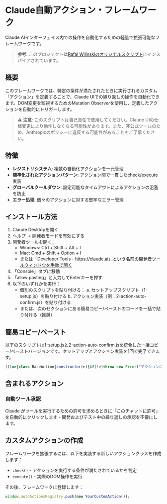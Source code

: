 # Claude自動アクション・フレームワーク
Claude AIインターフェイス内での操作を自動化するための軽量で拡張可能なフレームワークです。

> **参考**: このプロジェクトは[Rafal Wilinskiのオリジナルスクリプト](https://gist.github.com/RafalWilinski/3416a497f94ee2a0c589a8d930304950)にインスパイアされています。

## 概要
このフレームワークでは、特定の条件が満たされたときに実行されるカスタム「アクション」を定義することで、Claude UIでの繰り返しの操作を自動化できます。DOM変更を監視するためのMutation Observerを使用し、定義したアクションを自動的にトリガーします。

> **⚠️ 注意**: このスクリプトは自己責任で使用してください。Claude UIの仕様変更により動作しなくなる可能性があります。また、非公式ツールのため、Anthropicのポリシーに違反する可能性があることをご了承ください。

## 特徴
- **レジストリシステム**: 複数の自動化アクションを一元管理
- **標準化されたアクションパターン**: アクション間で一貫したcheck/execute実装
- **グローバルクールダウン**: 設定可能なタイムアウトによるアクションの氾濫を防止
- **エラー処理**: 個々のアクションに対する堅牢なエラー管理

## インストール方法
1. Claude Desktopを開く
2. ヘルプ -> 開発者モードを有効にする
3. 開発者ツールを開く：
   - Windows: Ctrl + Shift + Alt + I
   - Mac: Cmd + Shift + Option + I
   - または「Developer Tools - https://claude.ai」という名前の開発者ツールウィンドウを手動で開く
4. 「Console」タブに移動
5. 「allow pasting」と入力してEnterキーを押す
6. 以下のいずれかを実行：
   - 個別のスクリプトを貼り付ける：
     a. セットアップスクリプト（1-setup.js）を貼り付ける
     b. アクション実装（例：2-action-auto-confirm.js）を貼り付ける
   - または、次のセクションにある簡易コピー/ペーストのコードを一括で貼り付ける（推奨）

## 簡易コピー/ペースト
以下のスクリプトは1-setup.jsと2-action-auto-confirm.jsを統合した一括コピー/ペーストバージョンです。セットアップとアクション実装を1回で完了できます。

```javascript
(()=>{class BaseAction{constructor(e){if(!e)throw new Error("アクションには名前が必要です。");this.name=e}check(){console.warn(`アクション "${this.name}" にcheck()の実装がありません。`);return!1}execute(e){console.warn(`アクション "${this.name}" にexecute()の実装がありません。`)}}let t=0,e=2e3;window.autoActionsRegistry=window.autoActionsRegistry||[],window.myMutationObserver&&window.myMutationObserver.disconnect(),console.log("新しいMutation Observerをセットアップ中...");let o=new MutationObserver(o=>{let n=Date.now();if(n-t<e)return console.log("🕒 グローバルクールダウンが有効です。変更チェックをスキップします。"),void 0;for(let i of window.autoActionsRegistry)try{let o=i.check();if(o){console.log(`✅ [${i.name}] 条件が満たされました。実行準備中。`),i.execute(o),t=n,console.log(`⏱️ [${i.name}] アクション実行完了。クールダウン開始。`);break}}catch(e){console.error(`"${i.name}" のアクションcheck/executeでエラーが発生:`,e)}});o.observe(document.body,{childList:!0,subtree:!0}),window.myMutationObserver=o,console.log("✅ オブザーバーが開始されました。変更を監視中..."),console.log("登録されたアクション:",window.autoActionsRegistry.map(e=>e.name));class n extends BaseAction{constructor(){super("自動ツール許可")}check(){console.log(`[${this.name}] 条件をチェック中...`);let e=document.querySelector('[role="dialog"]');if(!e)return null;let t=e.querySelector("button div");if(!t)return null;let o=t.textContent;if(o&&o.includes("Run ")&&o.includes(" from")){let t=o.match(/Run (\S+) from/),n=t?t[1]:"不明なツール";console.log(`[${this.name}] ツールリクエストダイアログを発見: ${n}`);let i=Array.from(e.querySelectorAll("button")).find(e=>e.textContent.toLowerCase().includes("allow for this chat"));if(i)return console.log(`[${this.name}] '許可'ボタンを発見しました。`),{button:i,toolName:n}}else if(o&&o.includes("を実行")){let t=o.match(/(.+)を実行/),n=t?t[1]:"不明なツール";console.log(`[${this.name}] ツールリクエストダイアログを発見: ${n}`);let i=Array.from(e.querySelectorAll("button")).find(e=>e.textContent.includes("このチャットで許可する"));if(i)return console.log(`[${this.name}] '許可'ボタンを発見しました。`),{button:i,toolName:n}}return null}execute(e){if(!e||!e.button)return void console.error(`[${this.name}] 有効なデータなしで実行が呼び出されました。`);console.log(`🚀 [${this.name}] ツールを自動承認中: ${e.toolName}`),e.button.click()}}window.autoActionsRegistry.some(e=>"自動ツール許可"===e.name)||(window.autoActionsRegistry.push(new n),console.log("🤖 自動ツール許可アクションをレジストリに追加しました。"))})();
```

## 含まれるアクション
### 自動ツール承認
Claude がツールを実行するための許可を求めるときに「このチャットに許可」を自動的にクリックします - 開発およびテスト中の繰り返しの承認を不要にします。

## カスタムアクションの作成
フレームワークを拡張するには、以下を実装する新しいアクションクラスを作成します：

- `check()` - アクションを実行する条件が満たされているかを判定
- `execute()` - 実際のDOM操作を実行

その後、フレームワークに登録します：

```javascript
window.autoActionsRegistry.push(new YourCustomAction());
```


